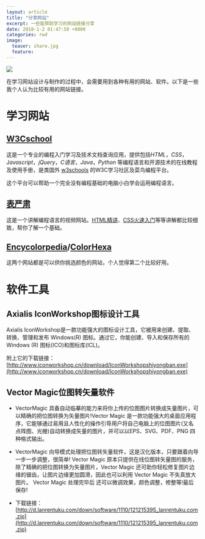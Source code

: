 ```yaml
---
layout: article
title: "分享网站"
excerpt: 一些能帮助学习的网站链接分享
date: 2018-1-2 01:47:50 +0800
categories: rwd
image: 
  teaser: share.jpg
  feature: 
---
```

<img src="https://chenie233.github.io/images/share.jpg">

在学习网站设计与制作的过程中，会需要用到各种有用的网站、软件。以下是一些我个人认为比较有用的网站链接。
# 学习网站

## [W3Cschool](https://www.w3cschool.cn/)
这是一个专业的编程入门学习及技术文档查询应用，提供包括*HTML*，*CSS*，J*avascript*，*jQuery*，*C语言*，*Java*，*Python* 等编程语言和开源技术的在线教程及使用手册，是类国外 [w3schools](http://www.w3school.com.cn/) 的W3C学习社区及菜鸟编程平台。

这个平台可以帮助一个完全没有编程基础的电脑小白学会运用编程语言。

## [表严肃](http://biaoyansu.com/)
这是一个讲解编程语言的视频网站。[HTML精讲](http://biaoyansu.com/6.x)、[CSS火速入门](http://biaoyansu.com/9.x)等等讲解都比较细致，帮你了解一个基础。

## [Encycolorpedia](http://encycolorpedia.cn/)/[ColorHexa](http://www.colorhexa.com)
这两个网站都是可以供你挑选颜色的网站，个人觉得第二个比较好用。


# 软件工具
## Axialis IconWorkshop图标设计工具
Axialis IconWorkshop是一款功能强大的图标设计工具，它被用来创建、提取、转换、管理和发布 Windows(R) 图标。通过它，你能创建、导入和保存所有的 Windows (R) 图标(ICO)和图标库(ICL)。

附上它的下载链接：[http://www.iconworkshop.cn/download/IconWorkshopshiyongban.exe](http://www.iconworkshop.cn/download/IconWorkshopshiyongban.exe)

## Vector Magic位图转矢量软件
- VectorMagic 具备自动临摹的能力来将你上传的位图图片转换成矢量图片，可以精确的把位图转换为矢量图片!Vector Magic 是一款功能强大的桌面应用程序，它能够通过易用且人性化的操作引导用户将自己电脑上的位图图片(又名点阵图、光栅)自动转换成矢量的图片，并可以以EPS、SVG、PDF、PNG 四种格式输出。

- VectorMagic 向导模式处理把位图转矢量软件，这是汉化版本，只要跟着向导一步一步调整，很简单!
Vector Magic 原本只提供在线位图转矢量图的服务，除了精确的把位图转换为矢量图片，Vector Magic 还可助你轻松修复图片边缘的锯齿，让图片边缘更加圆滑，因此也可以利用 Vector Magic 不失真放大图片。
Vector Magic 处理完毕后 还可以微调效果，颜色调整，修整等!最后保存!
- 下载链接：
   [http://d.lanrentuku.com/down/software/1110/121215395_lanrentuku.com.zip](http://d.lanrentuku.com/down/software/1110/121215395_lanrentuku.com.zip)